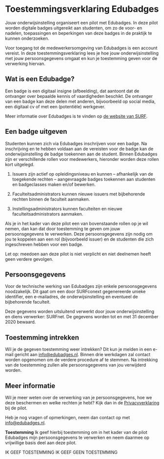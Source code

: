 # Toestemmingsverklaring Edubadges
Jouw onderwijsinstelling organiseert een pilot met Edubadges. In deze pilot worden digitale badges uitgereikt aan studenten, om zo de voor- en nadelen, toepassingen en beperkingen van deze badges in de praktijk te kunnen onderzoeken.

Voor toegang tot de medewerkersomgeving van Edubadges is een account vereist. In deze toestemmingsverklaring lees je hoe jouw onderwijsinstelling met jouw persoonsgegevens omgaat en kun je toestemming geven voor de verwerking hiervan.

## Wat is een Edubadge? 
Een badge is een digitaal insigne (afbeelding), dat aantoont dat de ontvanger over bepaalde kennis of vaardigheden beschikt. De ontvanger van een badge kan deze delen met anderen, bijvoorbeeld op social media, een digitaal cv of met een (potentiële) werkgever. 

Meer informatie over Edubadges is te vinden op [de website van SURF](https://www.surf.nl/innovatieprojecten/onderwijsinnovatie-met-ict/edubadges-en-microcredentialing.html).

## Een badge uitgeven
Studenten kunnen zich via Edubadges inschrijven voor een badge. Na inschrijving en te hebben voldaan aan de vereisten voor de badge kan de onderwijsinstelling de badge toekennen aan de student. Binnen Edubadges zijn er verschillende rollen voor medewerkers, hieronder worden deze rollen kort uitgelegd.

1. Issuers zijn actief op opleidingsniveau en kunnen – afhankelijk van de toegekende rechten – aangevraagde badges toekennen aan studenten en badgeclasses maken en/of bewerken.

2. Faculteitsadministrators kunnen nieuwe issuers met bijbehorende rechten binnen de faculteit aanmaken.

3. Instellingsadministrators kunnen faculteiten en nieuwe faculteitsadministrators aanmaken.

Als je in het kader van deze pilot een van bovenstaande rollen op je wil nemen, dan kan dat door toestemming te geven om jouw persoonsgegevens te verwerken. Deze persoonsgegevens zijn nodig om jou te koppelen aan een rol (bijvoorbeeld issuer) en de studenten die zich ingeschreven hebben voor een badge.

Let op: meedoen aan deze pilot is niet verplicht en niet deelnemen heeft geen verdere gevolgen.

## Persoonsgegevens
Voor de technische werking van Edubadges zijn enkele persoonsgegevens noodzakelijk. Dit gaat om een door SURFconext gegenereerde unieke identifier, een e-mailadres, de onderwijsinstelling en eventueel de bijbehorende faculteit.

Deze gegevens worden uitsluitend verwerkt door jouw onderwijsinstelling en diens verwerker: SURFnet. De gegevens worden tot en met 31 december 2020 bewaard.

## Toestemming intrekken
Wil je de gegeven toestemming weer intrekken? Dit kun je melden in een e-mail gericht aan [info@edubadges.nl](mailto:info@edubadges.nl). Binnen drie werkdagen zal contact worden opgenomen om de verdere procedure af te stemmen. Na intrekking van de toestemming zullen alle persoonsgegevens van jou verwijderd worden.

## Meer informatie
Wil je meer weten over de verwerking van je persoonsgegevens, hoe we deze beschermen en welke rechten je hebt? Kijk dan in de [Privacyverklaring](https://pilot.edubadges.nl/public/privacy-policy) bij de pilot.

Heb je nog vragen of opmerkingen, neem dan contact op met [info@edubadges.nl](mailto:info@edubadges.nl).

**Toestemming**
Ik geef hierbij toestemming om in het kader van de pilot Edubadges mijn persoonsgegevens te verwerken en neem daarmee op vrijwillige basis deel aan deze pilot. 

IK GEEF TOESTEMMING					IK GEEF GEEN TOESTEMMING
